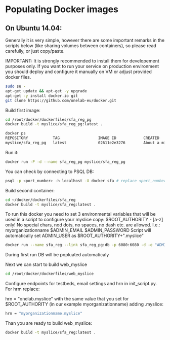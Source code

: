 # Populating Docker images 

## On Ubuntu 14.04:

Generally it is very simple, however there are some important remarks in the scripts below (like sharing volumes between containers), so please read carefully, or just copy/paste. 

IMPORTANT: It is strongly recommended to install them for developement purposes only. If you want to run your service on production environment you should deploy and configure it manually on VM or adjust provided docker files.

```bash
sudo su -
apt-get update && apt-get -y upgrade
apt-get -y install docker.io git
git clone https://github.com/onelab-eu/docker.git
```
Build first image:
```bash
cd /root/docker/dockerfiles/sfa_reg_pg
docker build -t myslice/sfa_reg_pg:latest .

docker ps
REPOSITORY           TAG                 IMAGE ID            CREATED              VIRTUAL SIZE
myslice/sfa_reg_pg   latest              02611e2e3276        About a minute ago   313 MB
```
Run it:
``` bash
docker run -P -d --name sfa_reg_pg myslice/sfa_reg_pg
```
You can check by connecting to PSQL DB:
```bash
psql -p <port_number> -h localhost -U docker sfa # replace <port_number> with one returned by docker ps command
``` 

Build second container:
```bash
cd ~/docker/dockerfiles/sfa_reg
docker build -t myslice/sfa_reg:latest .
```
To run this docker you need to set 3 environmental variables that will be used in a script to configure your myslice copy:
$ROOT_AUTHORITY - [a-z] only! No special chars, nod dots, no spaces, no dash etc. are allowed. I.e.: myorganizationname
$ADMIN_EMAIL 
$ADMIN_PASSWORD 
Script will automatically set ADMIN_USER as $ROOT_AUTHORITY+".myslice" 

```bash
docker run --name sfa_reg --link sfa_reg_pg:db -p 6080:6080 -d -e "ADMIN_EMAIL=fake@fake.com" -e "ROOT_AUTHORITY=myorganizationname" -e "ADMIN_PASSWORD=test12345"  myslice/sfa_reg 
```
During first run DB will be popluated automaticaly

Next we can start to build web_myslice 
```bash 
cd /root/docker/dockerfiles/web_myslice
```
Configure endpoints for testbeds, email settings and hrn in init_script.py. For hrm replace:

hrn = "onelab.myslice" with the same value that you set for $ROOT_AUTHORITY (in our example myorganizationname) adding .myslice:
```bash 
hrn = "myorganizationname.myslice"
```

Than you are ready to build web_myslice:
```bash 
docker build -t myslice/sfa_reg:latest .
```
